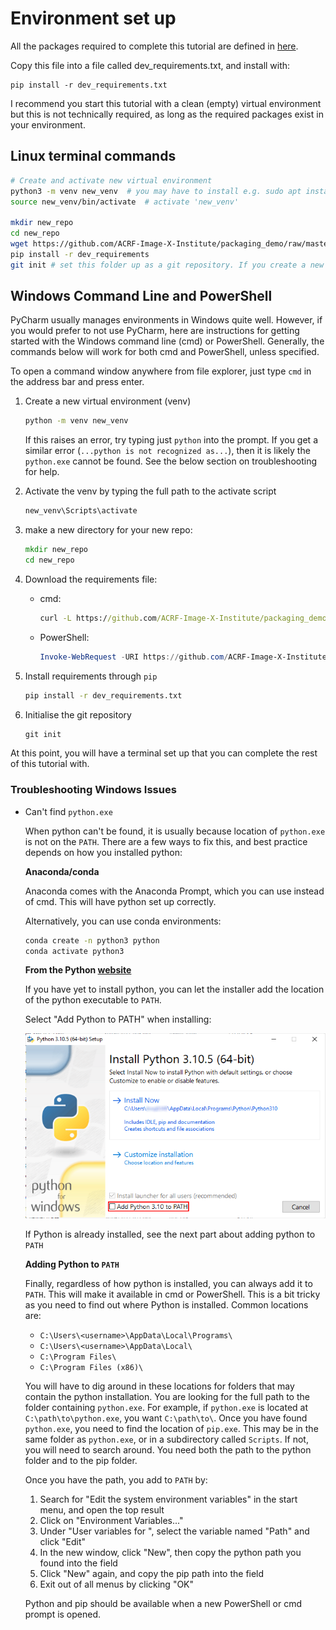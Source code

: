 # Environment set up

All the packages required to complete this tutorial are defined in [here](https://github.com/ACRF-Image-X-Institute/packaging_demo/raw/master/dev_requirements).

Copy this file into a file called dev_requirements.txt, and install with:

```
pip install -r dev_requirements.txt
```

I recommend you start this tutorial with a clean (empty) virtual environment but this is not technically required, as long as the required packages exist in your environment.

## Linux terminal commands

```bash
# Create and activate new virtual environment
python3 -m venv new_venv  # you may have to install e.g. sudo apt install python3.10-venv, follow the prompts
source new_venv/bin/activate  # activate 'new_venv'

mkdir new_repo
cd new_repo
wget https://github.com/ACRF-Image-X-Institute/packaging_demo/raw/master/dev_requirements dev_requirements.txt
pip install -r dev_requirements
git init # set this folder up as a git repository. If you create a new repo on github, it will tell you the commands needed to push this repository 
```

## Windows Command Line and PowerShell

PyCharm usually manages environments in Windows quite well. However, if you would prefer to not use PyCharm, here are instructions for getting started with the Windows command line (cmd) or PowerShell. Generally, the commands below will work for both cmd and PowerShell, unless specified.

To open a command window anywhere from file explorer, just type ```cmd``` in the address bar and press enter.

1. Create a new virtual environment (venv)
    ```bat
    python -m venv new_venv
    ```
    If this raises an error, try typing just `python` into the prompt. If you get a similar error (`...python is not recognized as...`), then it is likely the `python.exe` cannot be found. See the below section on troubleshooting for help.
    
2. Activate the venv by typing the full path to the activate script
    ```bat
    new_venv\Scripts\activate
    ```

3. make a new directory for your new repo:
    ```bat
    mkdir new_repo
    cd new_repo
    ```

4. Download the requirements file:
    * cmd:
        ```bat
        curl -L https://github.com/ACRF-Image-X-Institute/packaging_demo/raw/master/dev_requirements --output dev_requirements.txt
        ```
    * PowerShell: 
        ```powershell
        Invoke-WebRequest -URI https://github.com/ACRF-Image-X-Institute/packaging_demo/raw/master/dev_requirements -OutFile dev_requirements.txt
        ```

5. Install requirements through `pip`
    ```bat
    pip install -r dev_requirements.txt
    ```

6. Initialise the git repository
    ```bat
    git init
    ```

At this point, you will have a terminal set up that you can complete the rest of this tutorial with. 

### Troubleshooting Windows Issues

* Can't find `python.exe`

    When python can't be found, it is usually because location of `python.exe` is not on the `PATH`. There are a few ways to fix this, and best practice depends on how you installed python:
    
    **Anaconda/conda**
    
    Anaconda comes with the Anaconda Prompt, which you can use instead of cmd. This will have python set up correctly.
    
    Alternatively, you can use conda environments:
    ```sh
    conda create -n python3 python
    conda activate python3
    ```
    
    **From the Python [website](https://www.python.org/)**

    If you have yet to install python, you can let the installer add the location of the python executable to `PATH`. 

    Select "Add Python to PATH" when installing:

    ![Adding python to `PATH` during installation](__resources/installing_python_windows.png)

    If Python is already installed, see the next part about adding python to `PATH`

    **Adding Python to `PATH`**

    Finally, regardless of how python is installed, you can always add it to `PATH`. This will make it available in cmd or PowerShell. This is a bit tricky as you need to find out where Python is installed. Common locations are:
    
    * `C:\Users\<username>\AppData\Local\Programs\`
    * `C:\Users\<username>\AppData\Local\`
    * `C:\Program Files\`
    * `C:\Program Files (x86)\`
    
    You will have to dig around in these locations for folders that may contain the python installation. You are looking for the full path to the folder containing `python.exe`. For example, if `python.exe` is located at `C:\path\to\python.exe`, you want `C:\path\to\`. Once you have found `python.exe`, you need to find the location of `pip.exe`. This may be in the same folder as `python.exe`, or in a subdirectory called `Scripts`. If not, you will need to search around. You need both the path to the python folder and to the pip folder.
    
    Once you have the path, you add to `PATH` by:
    1. Search for "Edit the system environment variables" in the start menu, and open the top result
    2. Click on "Environment Variables..."
    3. Under "User variables for <username>", select the variable named "Path" and click "Edit"
    4. In the new window, click "New", then copy the python path you found into the field
    5. Click "New" again, and copy the pip path into the field
    6. Exit out of all menus by clicking "OK"
    
    Python and pip should be available when a new PowerShell or cmd prompt is opened.

